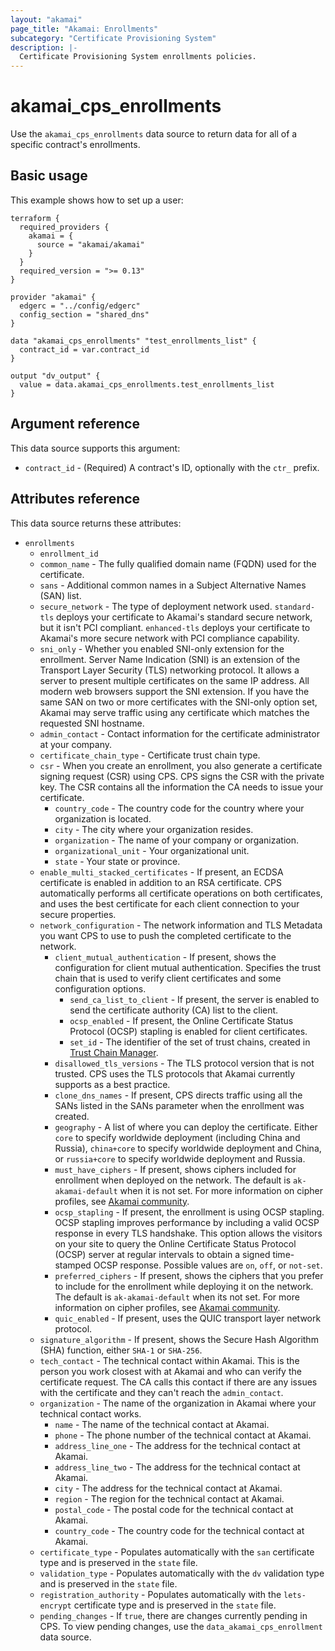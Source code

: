 ```yaml
---
layout: "akamai"
page_title: "Akamai: Enrollments"
subcategory: "Certificate Provisioning System"
description: |-
  Certificate Provisioning System enrollments policies.
---
```


# akamai_cps_enrollments

Use the `akamai_cps_enrollments` data source to return data for all of a specific contract's enrollments. 

## Basic usage

This example shows how to set up a user:
```hcl
terraform {
  required_providers {
    akamai = {
      source = "akamai/akamai"
    }
  }
  required_version = ">= 0.13"
}

provider "akamai" {
  edgerc = "../config/edgerc"
  config_section = "shared_dns"
}

data "akamai_cps_enrollments" "test_enrollments_list" {
  contract_id = var.contract_id
}

output "dv_output" {
  value = data.akamai_cps_enrollments.test_enrollments_list
}
```


## Argument reference

This data source supports this argument:

* `contract_id` - (Required) A contract's ID, optionally with the `ctr_` prefix.

## Attributes reference

This data source returns these attributes:

* `enrollments` 
  * `enrollment_id` 
  * `common_name` - The fully qualified domain name (FQDN) used for the certificate. 
  * `sans` - Additional common names in a Subject Alternative Names (SAN) list.
  * `secure_network` - The type of deployment network used. `standard-tls` deploys your certificate to Akamai's standard secure network, but it isn't PCI compliant. `enhanced-tls` deploys your certificate to Akamai's more secure network with PCI compliance capability.
  * `sni_only` - Whether you enabled SNI-only extension for the enrollment. Server Name Indication (SNI) is an extension of the Transport Layer Security (TLS) networking protocol. It allows a server to present multiple certificates on the same IP address. All modern web browsers support the SNI extension. If you have the same SAN on two or more certificates with the SNI-only option set, Akamai may serve traffic using any certificate which matches the requested SNI hostname.
  * `admin_contact` - Contact information for the certificate administrator at your company.
  * `certificate_chain_type` - Certificate trust chain type.
  * `csr` - When you create an enrollment, you also generate a certificate signing request (CSR) using CPS. CPS signs the CSR with the private key. The CSR contains all the information the CA needs to issue your certificate.
    * `country_code` - The country code for the country where your organization is located.
    * `city` - The city where your organization resides.
    * `organization` - The name of your company or organization.
    * `organizational_unit` - Your organizational unit.
    * `state` - Your state or province.
  * `enable_multi_stacked_certificates` - If present, an ECDSA certificate is enabled in addition to an RSA certificate. CPS automatically performs all certificate operations on both certificates, and uses the best certificate for each client connection to your secure properties. 
  * `network_configuration` - The network information and TLS Metadata you want CPS to use to push the completed certificate to the network.
    * `client_mutual_authentication` - If present, shows the configuration for client mutual authentication. Specifies the trust chain that is used to verify client certificates and some configuration options.
      * `send_ca_list_to_client` - If present, the server is enabled to send the certificate authority (CA) list to the client.
      * `ocsp_enabled` - If present, the Online Certificate Status Protocol (OCSP) stapling is enabled for client certificates.
      * `set_id` - The identifier of the set of trust chains, created in [Trust Chain Manager](https://techdocs.akamai.com/trust-chain-mgr/docs/welcome-trust-chain-manager).
    * `disallowed_tls_versions` - The TLS protocol version that is not trusted. CPS uses the TLS protocols that Akamai currently supports as a best practice.
    * `clone_dns_names` - If present, CPS directs traffic using all the SANs listed in the SANs parameter when the enrollment was created.
    * `geography` - A list of where you can deploy the certificate. Either `core` to specify worldwide deployment (including China and Russia), `china+core` to specify worldwide deployment and China, or `russia+core` to specify worldwide deployment and Russia. 
    * `must_have_ciphers` - If present, shows ciphers included for enrollment when deployed on the network. The default is `ak-akamai-default` when it is not set. For more information on cipher profiles, see [Akamai community](https://community.akamai.com/customers/s/article/SSL-TLS-Cipher-Profiles-for-Akamai-Secure-CDNrxdxm).
    * `ocsp_stapling` - If present, the enrollment is using OCSP stapling. OCSP stapling improves performance by including a valid OCSP response in every TLS handshake. This option allows the visitors on your site to query the Online Certificate Status Protocol (OCSP) server at regular intervals to obtain a signed time-stamped OCSP response. Possible values are `on`, `off`, or `not-set`.
    * `preferred_ciphers` - If present, shows the ciphers that you prefer to include for the enrollment while deploying it on the network. The default is `ak-akamai-default` when its not set. For more information on cipher profiles, see [Akamai community](https://community.akamai.com/customers/s/article/SSL-TLS-Cipher-Profiles-for-Akamai-Secure-CDNrxdxm).
    * `quic_enabled` - If present, uses the QUIC transport layer network protocol.
  * `signature_algorithm` - If present, shows the Secure Hash Algorithm (SHA) function, either `SHA-1` or `SHA-256`.
  * `tech_contact` - The technical contact within Akamai. This is the person you work closest with at Akamai and who can verify the certificate request. The CA calls this contact if there are any issues with the certificate and they can't reach the `admin_contact`.
  * `organization` - The name of the organization in Akamai where your technical contact works.
    * `name` - The name of the technical contact at Akamai.
    * `phone` - The phone number of the technical contact at Akamai.
    * `address_line_one` - The address for the technical contact at Akamai.
    * `address_line_two` - The address for the technical contact at Akamai.
    * `city` - The address for the technical contact at Akamai.
    * `region` - The region for the technical contact at Akamai.
    * `postal_code` - The postal code for the technical contact at Akamai.
    * `country_code` - The country code for the technical contact at Akamai.
  * `certificate_type` - Populates automatically with the `san` certificate type and is preserved in the `state` file.
  * `validation_type` - Populates automatically with the `dv` validation type and is preserved in the `state` file.
  * `registration_authority` - Populates automatically with the `lets-encrypt` certificate type and is preserved in the `state` file.
  * `pending_changes` - If `true`, there are changes currently pending in CPS. To view pending changes, use the `data_akamai_cps_enrollment` data source.